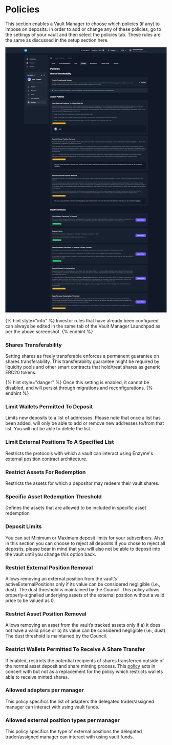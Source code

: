 # Policies

This section enables a Vault Manager to choose which policies (if any) to impose on deposits. In order to add or change any of these policies, go to the settings of your vault and then select the policies tab. These rules are the same as discussed in the setup section here.

![](../../.gitbook/assets/policies.png)

{% hint style="info" %}
Investor rules that have already been configured can always be edited in the same tab of the Vault Manager Launchpad as per the above screenshot.
{% endhint %}

### Shares Transferability

Setting shares as freely transferable enforces a permanent guarantee on shares transferability. This transferability guarantee might be required by liquidity pools and other smart contracts that hold/treat shares as generic ERC20 tokens.

{% hint style="danger" %}
Once this setting is enabled, it cannot be disabled, and will persist through migrations and reconfigurations.
{% endhint %}

### **Limit Wallets Permitted To Deposit**

Limits new deposits to a list of addresses. Please note that once a list has been added, will only be able to add or remove new addresses to/from that list. You will not be able to delete the list.

### Limit External Positions To A Specified List

Restricts the protocols with which a vault can interact using Enzyme's external position contract architecture.

### Restrict Assets For Redemption

Restricts the assets for which a depositor may redeem their vault shares.

### **Specific Asset Redemption Threshold**

Defines the assets that are allowed to be included in specific asset redemption

### **Deposit Limits**

You can set Minimum or Maximum deposit limits for your subscribers. Also in this section you can choose to reject all deposits If you chose to reject all deposits, please bear in mind that you will also not be able to deposit into the vault until you change this option back.

### **Restrict External Position Removal**

Allows removing an external position from the vault’s activeExternalPositions only if its value can be considered negligible (i.e., dust). The dust threshold is maintained by the Council. This policy allows properly-signalled underlying assets of the external position without a valid price to be valued as 0.

### **Restrict Asset Position Removal**

Allows removing an asset from the vault’s tracked assets only if a) it does not have a valid price or b) its value can be considered negligible (i.e., dust). The dust threshold is maintained by the Council.

### **Restrict Wallets Permitted To Receive A Share Transfer**

If enabled, restricts the potential recipients of shares transferred outside of the normal asset deposit and share minting process. This [policy](https://docs.enzyme.finance/managers/setup/share-transfers) acts in concert with but not as a replacement for the policy which restricts wallets able to receive minted shares.

### Allowed adapters per manager

This policy specifics the list of adapters the delegated trader/assigned manager can interact with using vault funds.

### Allowed external position types per manager

This policy specifics the type of external positions the delegated trader/assigned manager can interact with using vault funds.
